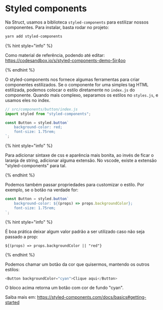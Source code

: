 # Styled components

Na Struct, usamos a biblioteca `styled-components` para estilizar nossos componentes.
Para instalar, basta rodar no projeto:

```bash
yarn add styled-components
```

{% hint style="info" %}

Como material de referência, podendo até editar: https://codesandbox.io/s/styled-components-demo-5ir4oo

{% endhint %}

O styled-components nos fornece algumas ferramentas para criar componentes estilizados. Se o componente for uma simples tag HTML estilizada, podemos colocar o estilo diretamente no `index.js` do componente. Quando mais complexo, separamos os estilos no `styles.js`, e usamos eles no index.

```js
// src/components/button/index.js
import styled from "styled-components";

const Button = styled.button`
	background-color: red;
	font-size: 1.75rem;
`;
```

{% hint style="info" %}

Para adicionar sintaxe de css e aparência mais bonita, ao invés de ficar o laranja de string, adicionar alguma extensão. No vscode, existe a extensão "styled-components" para tal.

{% endhint %}

Podemos também passar propriedades para customizar o estilo. Por exemplo, se o botão na verdade for:

```js
const Button = styled.button`
	background-color: ${(props) => props.backgroundColor};
	font-size: 1.75rem;
`;
```

{% hint style="info" %}

É boa prática deixar algum valor padrão a ser utilizado caso não seja passado a prop:

`${(props) => props.backgroundColor || "red"}`

{% endhint %}

Podemos chamar um botão da cor que quisermos, mantendo os outros estilos:

```js
<Button backgroundColor="cyan">Clique aqui</Button>
```

O bloco acima retorna um botão com cor de fundo "cyan".

Saiba mais em:
https://styled-components.com/docs/basics#getting-started
